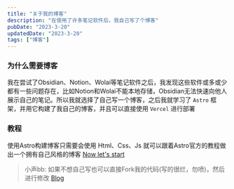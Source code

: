```yaml
---
title: "关于我的博客"
description: "在使用了许多笔记软件后，我自己写了个博客"
pubDate: "2023-3-20"
updatedDate: "2023-3-20"
tags: ["博客"]
---
```


### 为什么需要博客  
我在尝试了Obsidian、Notion、Wolai等笔记软件之后，我发现这些软件或多或少都有一些问题存在，比如Notion和Wolai不能本地存储，Obsidian无法快速向他人展示自己的笔记。所以我就选择了自己写一个博客，之后我就学习了 `Astro` 框架，并用它构建了我自己的博客，并且可以直接使用 `Vercel` 进行部署  

### 教程
使用Astro构建博客只需要会使用 Html、Css、Js 就可以跟着Astro官方的教程做出一个拥有自己风格的博客 
[Now let's start](https://docs.astro.build/en/tutorial/0-introduction/)  
> 小声bb:  如果不想自己写也可以直接Fork我的代码(写的很烂，勿喷)，然后进行修改
> [Blog](https://github.com/1665800095fghk/blog)  

